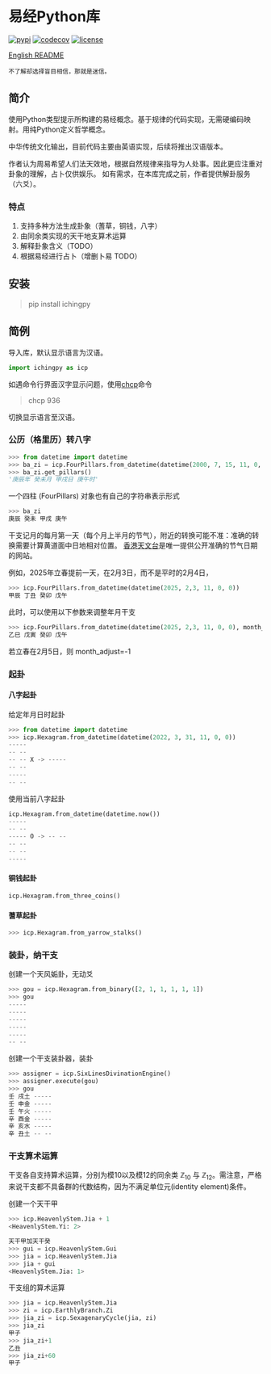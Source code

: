 
# 易经Python库

[![pypi](https://img.shields.io/badge/pypi-v0.1-blue)](https://pypi.org/project/ichingpy/)
[![codecov](https://codecov.io/gh/JinyangWang27/ichingpy/branch/main/graph/badge.svg?token=T27TSAL7BC)](https://codecov.io/gh/JinyangWang27/ichingpy)
[![license](https://img.shields.io/badge/license-MIT-g)]([LICENSE](https://github.com/JinyangWang27/ichingpy/blob/main/LICENSE))

[English README](https://github.com/JinyangWang27/ichingpy/blob/main/README.md)

```
不了解却选择盲目相信，那就是迷信。
```



## 简介
使用Python类型提示所构建的易经概念。基于规律的代码实现，无需硬编码映射。用纯Python定义哲学概念。

中华传统文化输出，目前代码主要由英语实现，后续将推出汉语版本。

作者认为周易希望人们法天效地，根据自然规律来指导为人处事。因此更应注重对卦象的理解，占卜仅供娱乐。
如有需求，在本库完成之前，作者提供解卦服务（六爻）。

### 特点

1. 支持多种方法生成卦象（蓍草，铜钱，八字）
2. 由同余类实现的天干地支算术运算
3. 解释卦象含义（TODO）
4. 根据易经进行占卜（增删卜易 TODO）

## 安装

> pip install ichingpy


## 简例

导入库，默认显示语言为汉语。

```python
import ichingpy as icp
```

如遇命令行界面汉字显示问题，使用[chcp](https://learn.microsoft.com/en-us/windows-server/administration/windows-commands/chcp)命令
> chcp 936

切换显示语言至汉语。

### 公历（格里历）转八字


```python
>>> from datetime import datetime
>>> ba_zi = icp.FourPillars.from_datetime(datetime(2000, 7, 15, 11, 0, 0))
>>> ba_zi.get_pillars()
'庚辰年 癸未月 甲戌日 庚午时'
```

一个四柱 (FourPillars) 对象也有自己的字符串表示形式
```python
>>> ba_zi
庚辰 癸未 甲戌 庚午
```
干支记月的每月第一天（每个月上半月的节气），附近的转换可能不准：准确的转换需要计算黄道面中日地相对位置。
[香港天文台](https://www.hko.gov.hk/sc/gts/astronomy/Solar_Term.htm)是唯一提供公开准确的节气日期的网站。

例如，2025年立春提前一天，在2月3日，而不是平时的2月4日，
```python
>>> icp.FourPillars.from_datetime(datetime(2025, 2,3, 11, 0, 0))
甲辰 丁丑 癸卯 戊午
```
此时，可以使用以下参数来调整年月干支
```python
>>> icp.FourPillars.from_datetime(datetime(2025, 2,3, 11, 0, 0), month_adjust=1)   
乙巳 戊寅 癸卯 戊午
```
若立春在2月5日，则 month_adjust=-1


### 起卦
#### 八字起卦
给定年月日时起卦
```python
>>> from datetime import datetime
>>> icp.Hexagram.from_datetime(datetime(2022, 3, 31, 11, 0, 0)) 
-----
-- --
-- -- X -> -----
-- --
-----
-- --
```
使用当前八字起卦

```python
icp.Hexagram.from_datetime(datetime.now()) 
-----
-- --
----- O -> -- --
-- --
-- --
-----
```

#### 铜钱起卦

```python
icp.Hexagram.from_three_coins()           
```

#### 蓍草起卦

```python
>>> icp.Hexagram.from_yarrow_stalks()
```

### 装卦，纳干支
创建一个天风姤卦，无动爻
```python
>>> gou = icp.Hexagram.from_binary([2, 1, 1, 1, 1, 1]) 
>>> gou
-----
-----
-----
-----
-----
-- --
```

创建一个干支装卦器，装卦
```python
>>> assigner = icp.SixLinesDivinationEngine()
>>> assigner.execute(gou) 
>>> gou
壬 戌土 -----
壬 申金 -----
壬 午火 -----
辛 酉金 -----
辛 亥水 -----
辛 丑土 -- --
```


### 干支算术运算

干支各自支持算术运算，分别为模10以及模12的同余类 $\mathbb{Z}_{10}$ 与 $\mathbb{Z}_{12}$。需注意，严格来说干支都不具备群的代数结构，因为不满足单位元(identity element)条件。

创建一个天干甲
```python
>>> icp.HeavenlyStem.Jia + 1
<HeavenlyStem.Yi: 2>

天干甲加天干癸
>>> gui = icp.HeavenlyStem.Gui
>>> jia = icp.HeavenlyStem.Jia
>>> jia + gui 
<HeavenlyStem.Jia: 1>
```

干支组的算术运算
```python
>>> jia = icp.HeavenlyStem.Jia 
>>> zi = icp.EarthlyBranch.Zi
>>> jia_zi = icp.SexagenaryCycle(jia, zi)
>>> jia_zi
甲子
>>> jia_zi+1
乙丑
>>> jia_zi+60
甲子
```
